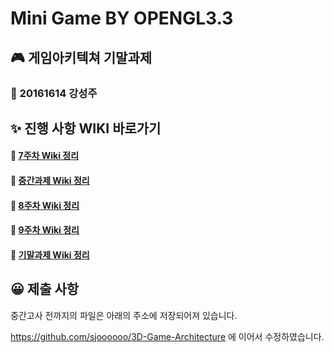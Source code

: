 # Mini Game BY OPENGL3.3

## 🎮 게임아키텍쳐 기말과제

### 🎲 20161614 강성주

## ✨ 진행 사항 WIKI 바로가기

####  📗  [7주차 Wiki 정리](https://github.com/sjoooooo/3D-Game_A_MiddleTest/wiki/%EA%B2%8C%EC%9E%84-%EC%95%84%ED%82%A4%ED%85%8D%EC%B3%90-7%EC%A3%BC%EC%B0%A8)

####  📓  [중간과제 Wiki 정리](https://github.com/sjoooooo/3D-Game_A_MiddleTest/wiki/%EA%B2%8C%EC%9E%84-%EC%95%84%ED%82%A4%ED%85%8D%EC%B3%90-%EC%A4%91%EA%B0%84%EA%B3%BC%EC%A0%9C)

####  📘  [8주차 Wiki 정리](https://github.com/sjoooooo/3D-Game_A_MiddleTest/wiki/%EA%B2%8C%EC%9E%84-%EC%95%84%ED%82%A4%ED%85%8D%EC%B3%90-8%EC%A3%BC%EC%B0%A8)

####  📙  [9주차 Wiki 정리](https://github.com/sjoooooo/3D-Game_A_MiddleTest/wiki/%EA%B2%8C%EC%9E%84-%EC%95%84%ED%82%A4%ED%85%8D%EC%B3%90-9%EC%A3%BC%EC%B0%A8)

####  📔  [기말과제 Wiki 정리](https://github.com/sjoooooo/3D-Game_A_MiddleTest/wiki/%EA%B2%8C%EC%9E%84-%EC%95%84%ED%82%A4%ED%85%8D%EC%B3%90-%EA%B8%B0%EB%A7%90%EA%B3%BC%EC%A0%9C)


## 😀 제출 사항

중간고사 전까지의 파일은 아래의 주소에 저장되어져 있습니다.

https://github.com/sjoooooo/3D-Game-Architecture 에 이어서 수정하였습니다.
